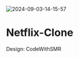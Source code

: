 ![2024-09-03-14-15-57](https://github.com/user-attachments/assets/4a929081-f127-47f5-b546-cba9657a9b67)
# Netflix-Clone
Design: CodeWithSMR
